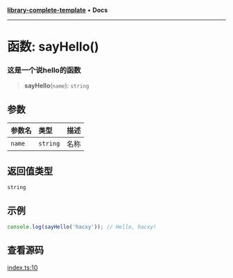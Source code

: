 [**library-complete-template**](../README.md) • **Docs**

***

# 函数: sayHello()

### 这是一个说hello的函数

> **sayHello**(`name`): `string`

## 参数

| 参数名 | 类型 | 描述 |
| :------ | :------ | :------ |
| `name` | `string` | 名称 |

## 返回值类型

`string`

## 示例

```ts
console.log(sayHello('hacxy')); // Hello, hacxy!
```

## 查看源码

[index.ts:10](https://github.com/hacxy/library-complete-template/blob/f09d8d930b62c19f5fc94416bb0cda4560c0bb0f/src/index.ts#L10)

